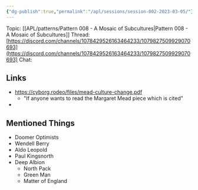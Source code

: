 ```yaml
---
{"dg-publish":true,"permalink":"/apl/sessions/session-002-2023-03-05/"}
---
```



Topic: [[APL/patterns/Pattern 008 - A Mosaic of Subcultures\|Pattern 008 - A Mosaic of Subcultures]]
Thread: [https://discord.com/channels/1078429526163464233/1079827509929070693](https://discord.com/channels/1078429526163464233/1079827509929070693)
Chat:

## Links

- https://cyborg.rodeo/files/mead-culture-change.pdf
	- "If anyone wants to read the Margaret Mead piece which is cited"
- 

## Mentioned Things

- Doomer Optimists
- Wendell Berry
- Aldo Leopold
- Paul Kingsnorth
- Deep Albion
	- North Pack
	- Green Man
	- Matter of England